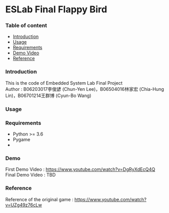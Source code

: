 # ESLab Final Flappy Bird

### Table of content
 - [Introduction](#introduction)
 - [Usage](#Usage)
 - [Requirements](#Requirements)
 - [Demo Video](#Demo)
 - [Reference](#reference)

### Introduction

This is the code of Embedded System Lab Final Project  
Author : B06203017李俊諺 (Chun-Yen Lee)，B06504016林家宏 (Chia-Hung Lin)，B06701214王群博 (Cyun-Bo Wang)  

### Usage


### Requirements
 - Python >= 3.6
 - Pygame
 - 

### Demo

First Demo Video : https://www.youtube.com/watch?v=DgRyXdEcQ4Q  
Final Demo Video : TBD  

### Reference

Reference of the original game : https://www.youtube.com/watch?v=UZg49z76cLw
